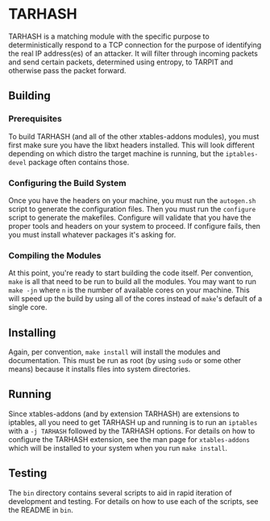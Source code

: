# TARHASH
TARHASH is a matching module with the specific purpose to deterministically 
respond to a TCP connection for the purpose of identifying the real IP 
address(es) of an attacker. It will filter through incoming packets and 
send certain packets, determined using entropy, to TARPIT and otherwise 
pass the packet forward.

## Building
### Prerequisites
To build TARHASH (and all of the other xtables-addons modules), you must first
make sure you have the libxt headers installed.  This will look different
depending on which distro the target machine is running, but the
`iptables-devel` package often contains those.

### Configuring the Build System
Once you have the headers on your machine, you must run the `autogen.sh` script
to generate the configuration files. Then you must run the `configure` script
to generate the makefiles. Configure will validate that you have the proper
tools and headers on your system to proceed. If configure fails, then you must
install whatever packages it's asking for.

### Compiling the Modules
At this point, you're ready to start building the code itself. Per convention,
`make` is all that need to be run to build all the modules. You may want to
run `make -jn` where `n` is the number of available cores on your machine.
This will speed up the build by using all of the cores instead of `make`'s
default of a single core.

## Installing
Again, per convention, `make install` will install the modules and
documentation. This must be run as root (by using `sudo` or some other means)
because it installs files into system directories.

## Running
Since xtables-addons (and by extension TARHASH) are extensions to iptables, all
you need to get TARHASH up and running is to run an `iptables` with a `-j
TARHASH` followed by the TARHASH options. For details on how to configure the
TARHASH extension, see the man page for `xtables-addons` which will be
installed to your system when you run `make install`.

## Testing
The `bin` directory contains several scripts to aid in rapid iteration of
development and testing. For details on how to use each of the scripts, see the
README in `bin`.

